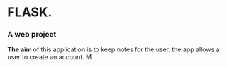 # FLASK.
### A web project  <br />
<b> The aim </b> of this application is to keep notes for the user.
the app allows a user to create an account.
M
